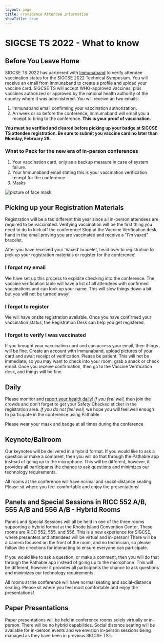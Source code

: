 ```yaml
---
layout: page
title: Providence Attendee Information
showTitle: true
---
```


# SIGCSE TS 2022 - What to know


## Before You Leave Home

SIGCSE TS 2022 has partnered with [Immunaband](https://www.immunaband.com) to verify attendee vaccination status for the SIGCSE 2022 Technical Symposium. You will receive an email from Immunaband to create a profile and upload your vaccine card. SIGCSE TS will accept WHO-approved vaccines, plus vaccines authorized or approved by the national health authority of the country where it was administered.  You will receive an two emails:
1. Immunaband email confirming your vaccination authorization.
2. An week or so before the conference, Immumaband will email you a receipt to bring to the conference.  **This is your proof of vaccination.** 

**You must be verified and cleared before picking up your badge at SIGCSE TS attendee registration. Be sure to submit you vaccine card no later than Monday, February 28.**

### What to Pack for the new era of in-person conferences
1. Your vaccination card, only as a backup measure in case of system failure.
2. Your Immunaband email stating this is your vaccination verification receipt for the conference
3. Masks


![picture of face mask](facemasks.jpeg)



## Picking up your Registration Materials

Registration will be a tad different this year since all in-person attendees are required to be vaccinated.  Verifying vaccination will be the first thing you need to do to kick off the conference!  Stop at the Vaccine Verification desk, hand in the email proving you are vaccinated and receive a "I'm vaxed" bracelet. 

After you have received your ‘Vaxed’ bracelet, head over to registration to pick up your registration materials or register for the conference! 

### I forgot my email
We have set up this process to expidite checking into the conference.  The vaccine verification table will have a list of all attendees with confirmed vaccinations and can look up your name.  This will slow things down a bit, but you will not be turned away! 

### I forgot to register
We will have onsite registration available.  Once you have confirmed your vaccination status, the Registration Desk can help you get registered.

### I forgot to verify I was vaccinated
If you brought your vaccination card and can access your email, then things will be fine.  Create an account with Immunaband, upload pictures of your card and await receipt of verification.   Please be patient.  This will not be immediate, so you may want to check into your room, grab a snack or check email.  Once you receive confirmation, then go to the Vaccine Verification desk, and things will be fine. 

## Daily

Please monitor and [report your health daily](https://docs.google.com/forms/d/1Eu-ttWn0kzKiT9Ul7WQ6U4t1heYfDO8HW5RborNmjF8/edit)!  *If you feel well,*  then join the crowds and don’t forget to get your Safety Checked sticker in the registration area. *If you do not feel well,* we hope you will feel well enough to participate in the conference using Pathable. 

Please wear your mask and badge at all times during the conference

## Keynote/Ballroom 
Our keynotes will be delivered in a hybrid format. If you would like to ask a question or make a comment, then you will do that through the Pathable app instead of going up to the microphone.   This will be different, however, it provides all participants the chance to ask questions and minimizes our technology requirements.

All rooms at the conference will have normal and social-distance seating.  Please sit where you feel comfortable and enjoy the presentations!  

## Panels and Special Sessions in RICC 552 A/B, 555 A/B and 556 A/B  - Hybrid Rooms

Panels and Special Sessions will all be held in one of the three rooms supporting a hybrid format at the Rhode Island Convention Center.  These rooms are RICC 552, 555, and 556.  This is a new experience for SIGCSE, where presenters and attendees will be virtual and in-person!  There will be a camera focused on the front of the room, and no technician, so please follow the directions for interacting to ensure everyone can participate.  

If you would like to ask a question, or make a comment, then you will do that through the Pathable app instead of going up to the microphone. This will be different, however it provides all participants the chance to ask questions and minimizes our technology requirements. 

All rooms at the conference will have normal seating and social-distance seating.  Please sit where you feel most comfortable and enjoy the presentations!

## Paper Presentations

Paper presentations will be held in conference rooms solely virtually or in-person. There will be no hybrid capabilities.  Social distance seating will be available for in-person events and we envision in-person sessions being managed as they have been in previous SIGCSE TS’s. 
